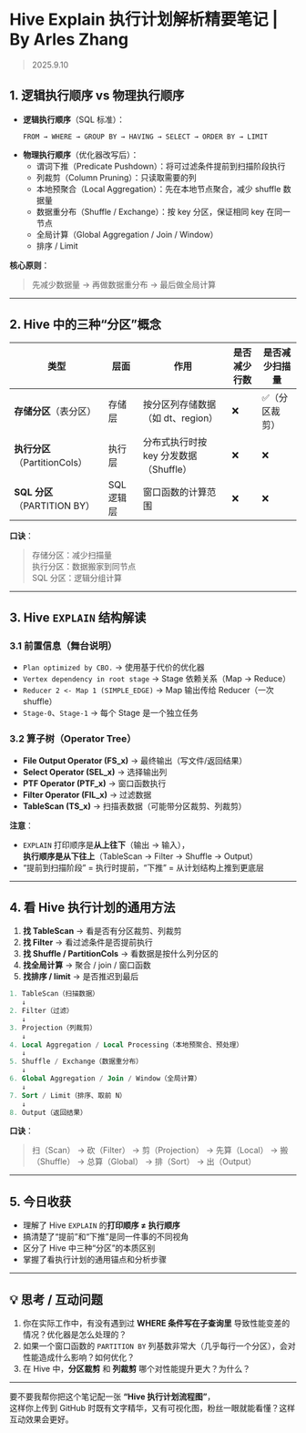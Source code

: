 # Hive Explain 执行计划解析精要笔记 | By Arles Zhang

> 2025.9.10

## 1. 逻辑执行顺序 vs 物理执行顺序
- **逻辑执行顺序**（SQL 标准）：
  ```
  FROM → WHERE → GROUP BY → HAVING → SELECT → ORDER BY → LIMIT
  ```
- **物理执行顺序**（优化器改写后）：
  - 谓词下推（Predicate Pushdown）：将可过滤条件提前到扫描阶段执行
  - 列裁剪（Column Pruning）：只读取需要的列
  - 本地预聚合（Local Aggregation）：先在本地节点聚合，减少 shuffle 数据量
  - 数据重分布（Shuffle / Exchange）：按 key 分区，保证相同 key 在同一节点
  - 全局计算（Global Aggregation / Join / Window）
  - 排序 / Limit

**核心原则**：
> 先减少数据量 → 再做数据重分布 → 最后做全局计算

---

## 2. Hive 中的三种“分区”概念

| 类型 | 层面 | 作用 | 是否减少行数 | 是否减少扫描量 |
|------|------|------|--------------|----------------|
| **存储分区**（表分区） | 存储层 | 按分区列存储数据（如 dt、region） | ❌ | ✅（分区裁剪） |
| **执行分区**（PartitionCols） | 执行层 | 分布式执行时按 key 分发数据（Shuffle） | ❌ | ❌ |
| **SQL 分区**（PARTITION BY） | SQL 逻辑层 | 窗口函数的计算范围 | ❌ | ❌ |

**口诀**：
> 存储分区：减少扫描量  
> 执行分区：数据搬家到同节点  
> SQL 分区：逻辑分组计算

---

## 3. Hive `EXPLAIN` 结构解读

### 3.1 前置信息（舞台说明）
- `Plan optimized by CBO.` → 使用基于代价的优化器
- `Vertex dependency in root stage` → Stage 依赖关系（Map → Reduce）
- `Reducer 2 <- Map 1 (SIMPLE_EDGE)` → Map 输出传给 Reducer（一次 shuffle）
- `Stage-0`、`Stage-1` → 每个 Stage 是一个独立任务

### 3.2 算子树（Operator Tree）
- **File Output Operator (FS_x)** → 最终输出（写文件/返回结果）
- **Select Operator (SEL_x)** → 选择输出列
- **PTF Operator (PTF_x)** → 窗口函数执行
- **Filter Operator (FIL_x)** → 过滤数据
- **TableScan (TS_x)** → 扫描表数据（可能带分区裁剪、列裁剪）

**注意**：
- `EXPLAIN` 打印顺序是**从上往下**（输出 → 输入），  
  **执行顺序是从下往上**（TableScan → Filter → Shuffle → Output）
- “提前到扫描阶段” = 执行时提前，“下推” = 从计划结构上推到更底层

---

## 4. 看 Hive 执行计划的通用方法
1. **找 TableScan** → 看是否有分区裁剪、列裁剪
2. **找 Filter** → 看过滤条件是否提前执行
3. **找 Shuffle / PartitionCols** → 看数据是按什么列分区的
4. **找全局计算** → 聚合 / join / 窗口函数
5. **找排序 / limit** → 是否推迟到最后
```sql
1. TableScan（扫描数据）
   ↓
2. Filter（过滤）
   ↓
3. Projection（列裁剪）
   ↓
4. Local Aggregation / Local Processing（本地预聚合、预处理）
   ↓
5. Shuffle / Exchange（数据重分布）
   ↓
6. Global Aggregation / Join / Window（全局计算）
   ↓
7. Sort / Limit（排序、取前 N）
   ↓
8. Output（返回结果）
```
**口诀**：
> 扫（Scan） → 砍（Filter） → 剪（Projection） → 先算（Local） → 搬（Shuffle） → 总算（Global） → 排（Sort） → 出（Output）

---

## 5. 今日收获
- 理解了 Hive `EXPLAIN` 的**打印顺序 ≠ 执行顺序**
- 搞清楚了“提前”和“下推”是同一件事的不同视角
- 区分了 Hive 中三种“分区”的本质区别
- 掌握了看执行计划的通用锚点和分析步骤

---

## 💡 思考 / 互动问题
1. 你在实际工作中，有没有遇到过 **WHERE 条件写在子查询里** 导致性能变差的情况？优化器是怎么处理的？
2. 如果一个窗口函数的 `PARTITION BY` 列基数非常大（几乎每行一个分区），会对性能造成什么影响？如何优化？
3. 在 Hive 中，**分区裁剪** 和 **列裁剪** 哪个对性能提升更大？为什么？

---

要不要我帮你把这个笔记配一张 **“Hive 执行计划流程图”**，  
这样你上传到 GitHub 时既有文字精华，又有可视化图，粉丝一眼就能看懂？这样互动效果会更好。
